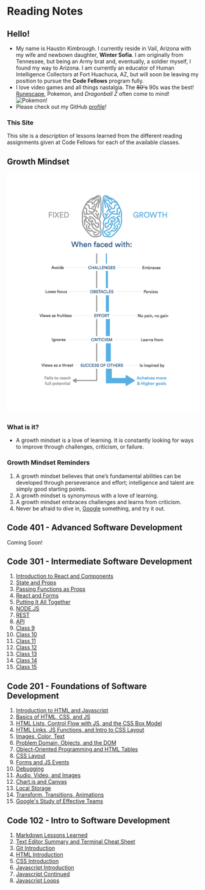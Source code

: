 <!-- This is a website about myself with links to my notes on reading assignments for Code 201 at Codefellows. -->

# Reading Notes

## Hello!

- My name is Haustin Kimbrough. I currently reside in Vail, Arizona with my wife and newbown daughter, **Winter Sofia**. I am originally from Tennessee, but being an Army brat and, eventually, a soldier myself, I found my way to Arizona.  I am currently an educator of Human Intelligence Collectors at Fort Huachuca, AZ, but will soon be leaving my position to pursue the **Code Fellows** program fully.
- I love video games and all things nastalgia. The ~~80's~~ 90s was the best! [Runescape](https://www.runescape.com/community), Pokemon, and *Dragonball Z* often come to mind!
![Pokemon!](https://bestreamer.com/wp-content/uploads/2019/12/01-Bulbasaur-Charmander-Squirtle.jpg)
- Please check out my GitHub [profile](https://github.com/hkimbrough22/)!

### This Site

 This site is a description of lessons learned from the different reading assignments given at Code Fellows for each of the available classes.

## Growth Mindset
![Growth Mindset](Growth.png)

### What is it?
- A growth mindset is a love of learning. It is constantly looking for ways to improve through challenges, criticism, or failure.

### Growth Mindset Reminders
1. A growth mindset believes that one’s fundamental abilities can be developed through perseverance and effort; intelligence and talent are simply good starting points.
2. A growth mindset is synonymous with a love of learning.
3. A growth mindset embraces challenges and learns from criticism.
4. Never be afraid to dive in, [Google](https://www.google.com) something, and try it out.

## Code 401 - Advanced Software Development

Coming Soon!

## Code 301 - Intermediate Software Development

1. [Introduction to React and Components](code301/class-01.md)
2. [State and Props](code301/class-02.md)
3. [Passing Functions as Props](code301/class-03.md)
4. [React and Forms](code301/class-04.md)
5. [Putting It All Together](code301/class-05.md)
6. [NODE.JS](code301/class-06.md)
7. [REST](code301/class-07.md)
8. [API](code301/class-08.md)
9. [Class 9](code301/class-09.md)
10. [Class 10](code301/class-10.md)
11. [Class 11](code301/class-11.md)
12. [Class 12](code301/class-12.md)
13. [Class 13](code301/class-13.md)
14. [Class 14](code301/class-14.md)
15. [Class 15](code301/class-15.md)

## Code 201 - Foundations of Software Development

1. [Introduction to HTML and Javascript](code201/class-01.md)
2. [Basics of HTML, CSS, and JS](code201/class-02.md)
3. [HTML Lists, Control Flow with JS, and the CSS Box Model](code201/class-03.md)
4. [HTML Links, JS Functions, and Intro to CSS Layout](code201/class-04.md)
5. [Images, Color, Text](code201/class-05.md)
6. [Problem Domain, Objects, and the DOM](code201/class-06.md)
7. [Object-Oriented Programming and HTML Tables](code201/class-07.md)
8. [CSS Layout](code201/class-08.md)
9. [Forms and JS Events](code201/class-09.md)
10. [Debugging](code201/class-10.md)
11. [Audio, Video, and Images](code201/class-11.md)
12. [Chart.js and Canvas](code201/class-12.md)
13. [Local Storage](code201/class-13.md)
14. [Transform, Transitions, Animations](code201/class-14.md)
15. [Google's Study of Effective Teams](code201/class-15.md)

## Code 102 - Intro to Software Development

1. [Markdown Lessons Learned](code102/markdown.md)
2. [Text Editor Summary and Terminal Cheat Sheet](code102/text-editor.md)
3. [Git Introduction](code102/git-introduction.md)
4. [HTML Introduction](code102/html-introduction.md)
5. [CSS Introduction](code102/css-introduction.md)
6. [Javascript Introduction](code102/javascript-introduction.md)
7. [Javascript Continued](code102/javascript-cont.md)
8. [Javascript Loops](code102/javascript-loops.md)